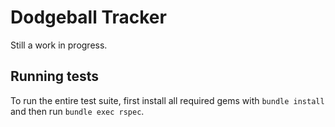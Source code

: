 # Dodgeball Tracker

Still a work in progress.

## Running tests

To run the entire test suite, first install all required gems with `bundle install` and then run `bundle exec rspec`.
